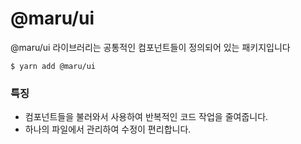 # @maru/ui

@maru/ui 라이브러리는 공통적인 컴포넌트들이 정의되어 있는 패키지입니다

```shell
$ yarn add @maru/ui
```

### 특징

- 컴포넌트들을 불러와서 사용하여 반복적인 코드 작업을 줄여줍니다.
- 하나의 파일에서 관리하여 수정이 편리합니다.
